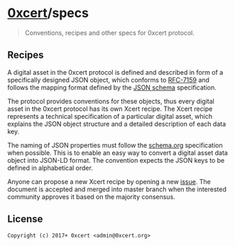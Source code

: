 # [0xcert](https://0xcert.org)/specs

> Conventions, recipes and other specs for 0xcert protocol.

## Recipes

A digital asset in the 0xcert protocol is defined and described in form of a specifically designed JSON object, which conforms to [RFC-7159](https://en.wikipedia.org/wiki/JSON) and follows the mapping format defined by the [JSON schema](http://json-schema.org) specification.

The protocol provides conventions for these objects, thus every digital asset in the 0xcert protocol has its own Xcert recipe. The Xcert recipe represents a technical specification of a particular digital asset, which explains the JSON object structure and a detailed description of each data key.

The naming of JSON properties must follow the [schema.org](http://schema.org/) specification when possible. This is to enable an easy way to convert a digital asset data object into JSON-LD format. The convention expects the JSON keys to be defined in alphabetical order.

Anyone can propose a new Xcert recipe by opening a new [issue](/issues). The document is accepted and merged into master branch when the interested community approves it based on the majority consensus.

## License

```
Copyright (c) 2017+ 0xcert <admin@0xcert.org>
```
